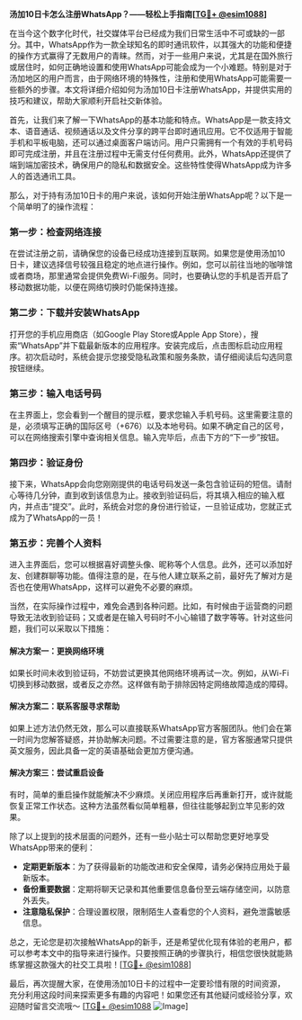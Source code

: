 **汤加10日卡怎么注册WhatsApp？——轻松上手指南[[TG💪+ @esim1088](https://t.me/s/esim1088)]**

在当今这个数字化时代，社交媒体平台已经成为我们日常生活中不可或缺的一部分。其中，WhatsApp作为一款全球知名的即时通讯软件，以其强大的功能和便捷的操作方式赢得了无数用户的青睐。然而，对于一些用户来说，尤其是在国外旅行或居住时，如何正确地设置和使用WhatsApp可能会成为一个小难题。特别是对于汤加地区的用户而言，由于网络环境的特殊性，注册和使用WhatsApp可能需要一些额外的步骤。本文将详细介绍如何为汤加10日卡注册WhatsApp，并提供实用的技巧和建议，帮助大家顺利开启社交新体验。

首先，让我们来了解一下WhatsApp的基本功能和特点。WhatsApp是一款支持文本、语音通话、视频通话以及文件分享的跨平台即时通讯应用。它不仅适用于智能手机和平板电脑，还可以通过桌面客户端访问。用户只需拥有一个有效的手机号码即可完成注册，并且在注册过程中无需支付任何费用。此外，WhatsApp还提供了端到端加密技术，确保用户的隐私和数据安全。这些特性使得WhatsApp成为许多人的首选通讯工具。

那么，对于持有汤加10日卡的用户来说，该如何开始注册WhatsApp呢？以下是一个简单明了的操作流程：

### 第一步：检查网络连接

在尝试注册之前，请确保您的设备已经成功连接到互联网。如果您是使用汤加10日卡，建议选择信号较强且稳定的地点进行操作。例如，您可以前往当地的咖啡馆或者商场，那里通常会提供免费Wi-Fi服务。同时，也要确认您的手机是否开启了移动数据功能，以便在网络切换时仍能保持连接。

### 第二步：下载并安装WhatsApp

打开您的手机应用商店（如Google Play Store或Apple App Store），搜索“WhatsApp”并下载最新版本的应用程序。安装完成后，点击图标启动应用程序。初次启动时，系统会提示您接受隐私政策和服务条款，请仔细阅读后勾选同意按钮继续。

### 第三步：输入电话号码

在主界面上，您会看到一个醒目的提示框，要求您输入手机号码。这里需要注意的是，必须填写正确的国际区号（+676）以及本地号码。如果不确定自己的区号，可以在网络搜索引擎中查询相关信息。输入完毕后，点击下方的“下一步”按钮。

### 第四步：验证身份

接下来，WhatsApp会向您刚刚提供的电话号码发送一条包含验证码的短信。请耐心等待几分钟，直到收到该信息为止。接收到验证码后，将其填入相应的输入框内，并点击“提交”。此时，系统会对您的身份进行验证，一旦验证成功，您就正式成为了WhatsApp的一员！

### 第五步：完善个人资料

进入主界面后，您可以根据喜好调整头像、昵称等个人信息。此外，还可以添加好友、创建群聊等功能。值得注意的是，在与他人建立联系之前，最好先了解对方是否也在使用WhatsApp，这样可以避免不必要的麻烦。

当然，在实际操作过程中，难免会遇到各种问题。比如，有时候由于运营商的问题导致无法收到验证码；又或者是在输入号码时不小心输错了数字等等。针对这些问题，我们可以采取以下措施：

#### 解决方案一：更换网络环境

如果长时间未收到验证码，不妨尝试更换其他网络环境再试一次。例如，从Wi-Fi切换到移动数据，或者反之亦然。这样做有助于排除因特定网络故障造成的障碍。

#### 解决方案二：联系客服寻求帮助

如果上述方法仍然无效，那么可以直接联系WhatsApp官方客服团队。他们会在第一时间为您解答疑惑，并协助解决问题。不过需要注意的是，官方客服通常只提供英文服务，因此具备一定的英语基础会更加方便沟通。

#### 解决方案三：尝试重启设备

有时，简单的重启操作就能解决不少麻烦。关闭应用程序后再重新打开，或许就能恢复正常工作状态。这种方法虽然看似简单粗暴，但往往能够起到立竿见影的效果。

除了以上提到的技术层面的问题外，还有一些小贴士可以帮助您更好地享受WhatsApp带来的便利：

- **定期更新版本**：为了获得最新的功能改进和安全保障，请务必保持应用处于最新版本。
- **备份重要数据**：定期将聊天记录和其他重要信息备份至云端存储空间，以防意外丢失。
- **注意隐私保护**：合理设置权限，限制陌生人查看您的个人资料，避免泄露敏感信息。

总之，无论您是初次接触WhatsApp的新手，还是希望优化现有体验的老用户，都可以参考本文中的指导来进行操作。只要按照正确的步骤执行，相信您很快就能熟练掌握这款强大的社交工具啦！[[TG💪+ @esim1088](https://t.me/s/esim1088)]

最后，再次提醒大家，在使用汤加10日卡的过程中一定要珍惜有限的时间资源，充分利用这段时间来探索更多有趣的内容吧！如果您还有其他疑问或经验分享，欢迎随时留言交流哦～ [[TG💪+ @esim1088](https://t.me/s/esim1088) ![Image](https://i.postimg.cc/4NQfJmqS/Snipaste-2025-05-13-00-14-12.png)]